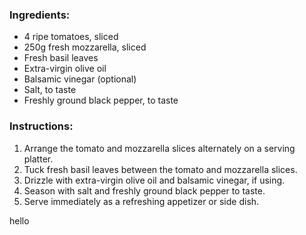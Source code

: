 ### Ingredients:

- 4 ripe tomatoes, sliced
- 250g fresh mozzarella, sliced
- Fresh basil leaves
- Extra-virgin olive oil
- Balsamic vinegar (optional)
- Salt, to taste
- Freshly ground black pepper, to taste

### Instructions:

1. Arrange the tomato and mozzarella slices alternately on a serving platter.
2. Tuck fresh basil leaves between the tomato and mozzarella slices.
3. Drizzle with extra-virgin olive oil and balsamic vinegar, if using.
4. Season with salt and freshly ground black pepper to taste.
5. Serve immediately as a refreshing appetizer or side dish.

hello